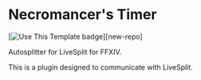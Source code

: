 # Necromancer's Timer

[![Use This Template badge](https://img.shields.io/badge/Use%20This%20Template-0?logo=github&labelColor=grey)][new-repo]


Autosplitter for LiveSplit for FFXIV.

This is a plugin designed to communicate with LiveSplit.